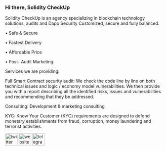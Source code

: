 ### Hi there, Solidity CheckUp
Solidity CheckUp is an agency specializing in blockchain technology solutions, audits and Dapp Security Customized, secure and fully balanced.

• Safe & Secure 

• Fastest Delivery 

• Affordable Price 

• Post- Audit Marketing 

Services we are providing:

  Full Smart Contract security audit: We check the code line by line on both technical issues and logic / economy model vulnerabilities. We then provide you with a report describing all the identified risks, issues and vulnerabilities and recommending that they be addressed. 

  Consulting: Development & marketing consulting
  
  KYC: Know Your Customer (KYC) requirements are designed to defend monetary establishments from fraud, corruption, money laundering and terrorist activities.



[<img src='https://cdn.jsdelivr.net/npm/simple-icons@3.0.1/icons/twitter.svg' alt='twitter' height='40'>](https://twitter.com/@SolidityCheckUP)  [<img src='https://cdn.jsdelivr.net/npm/simple-icons@3.0.1/icons/icloud.svg' alt='website' height='40'>](https://soliditycheckup.com)  [<img src='https://cdn.jsdelivr.net/npm/simple-icons@3.0.1/icons/telegram.svg' alt='telegram' height='40'>](https://t.me/soliditycheckup )  

